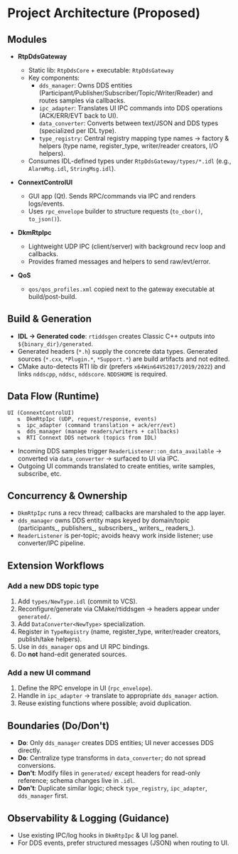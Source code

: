 # Project Architecture (Proposed)

## Modules
- **RtpDdsGateway**
  - Static lib: `RtpDdsCore` + executable: `RtpDdsGateway`
  - Key components:
    - `dds_manager`: Owns DDS entities (Participant/Publisher/Subscriber/Topic/Writer/Reader) and routes samples via callbacks.
    - `ipc_adapter`: Translates UI IPC commands into DDS operations (ACK/ERR/EVT back to UI).
    - `data_converter`: Converts between text/JSON and DDS types (specialized per IDL type).
    - `type_registry`: Central registry mapping type names → factory & helpers (type name, register_type, writer/reader creators, I/O helpers).
  - Consumes IDL-defined types under `RtpDdsGateway/types/*.idl` (e.g., `AlarmMsg.idl`, `StringMsg.idl`).

- **ConnextControlUI**
  - GUI app (Qt). Sends RPC/commands via IPC and renders logs/events.
  - Uses `rpc_envelope` builder to structure requests (`to_cbor()`, `to_json()`).

- **DkmRtpIpc**
  - Lightweight UDP IPC (client/server) with background recv loop and callbacks.
  - Provides framed messages and helpers to send raw/evt/error.

- **QoS**
  - `qos/qos_profiles.xml` copied next to the gateway executable at build/post-build.

## Build & Generation
- **IDL → Generated code**: `rtiddsgen` creates Classic C++ outputs into `${binary_dir}/generated`.
- Generated headers (`*.h`) supply the concrete data types. Generated sources (`*.cxx`, `*Plugin.*`, `*Support.*`) are build artifacts and not edited.
- CMake auto-detects RTI lib dir (prefers `x64Win64VS2017/2019/2022`) and links `nddscpp`, `nddsc`, `nddscore`. `NDDSHOME` is required.

## Data Flow (Runtime)
```
UI (ConnextControlUI)
   ⇅  DkmRtpIpc (UDP, request/response, events)
   ⇅  ipc_adapter (command translation + ack/err/evt)
   ⇅  dds_manager (manage readers/writers + callbacks)
   ⇅  RTI Connext DDS network (topics from IDL)
```
- Incoming DDS samples trigger `ReaderListener::on_data_available` → converted via `data_converter` → surfaced to UI via IPC.
- Outgoing UI commands translated to create entities, write samples, subscribe, etc.

## Concurrency & Ownership
- `DkmRtpIpc` runs a recv thread; callbacks are marshaled to the app layer.
- `dds_manager` owns DDS entity maps keyed by domain/topic (participants_, publishers_, subscribers_, writers_, readers_).
- `ReaderListener` is per-topic; avoids heavy work inside listener; use converter/IPC pipeline.

## Extension Workflows
### Add a new DDS topic type
1. Add `types/NewType.idl` (commit to VCS).
2. Reconfigure/generate via CMake/rtiddsgen → headers appear under `generated/`.
3. Add `DataConverter<NewType>` specialization.
4. Register in `TypeRegistry` (name, register_type, writer/reader creators, publish/take helpers).
5. Use in `dds_manager` ops and UI RPC bindings.
6. Do **not** hand-edit generated sources.

### Add a new UI command
1. Define the RPC envelope in UI (`rpc_envelope`).
2. Handle in `ipc_adapter` → translate to appropriate `dds_manager` action.
3. Reuse existing functions where possible; avoid duplication.

## Boundaries (Do/Don't)
- **Do**: Only `dds_manager` creates DDS entities; UI never accesses DDS directly.
- **Do**: Centralize type transforms in `data_converter`; do not spread conversions.
- **Don't**: Modify files in `generated/` except headers for read-only reference; schema changes live in `.idl`.
- **Don't**: Duplicate similar logic; check `type_registry`, `ipc_adapter`, `dds_manager` first.

## Observability & Logging (Guidance)
- Use existing IPC/log hooks in `DkmRtpIpc` & UI log panel.
- For DDS events, prefer structured messages (JSON) when routing to UI.
